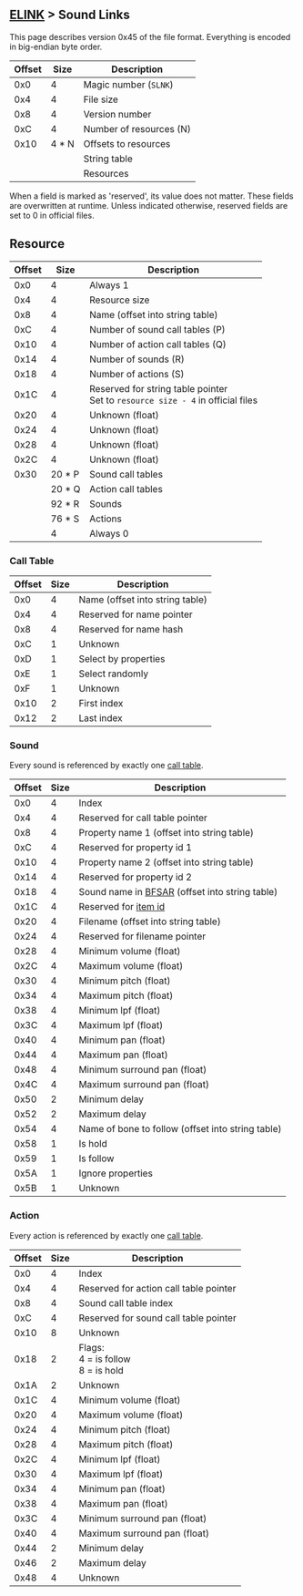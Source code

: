 ## [ELINK](../../formats.md#xlink) > Sound Links

This page describes version 0x45 of the file format. Everything is encoded in big-endian byte order.

| Offset | Size | Description |
| --- | --- | --- |
| 0x0 | 4 | Magic number (`SLNK`) |
| 0x4 | 4 | File size |
| 0x8 | 4 | Version number |
| 0xC | 4 | Number of resources (N) |
| 0x10 | 4 * N | Offsets to resources |
| | | String table |
| | | Resources |

When a field is marked as 'reserved', its value does not matter. These fields are overwritten at runtime. Unless indicated otherwise, reserved fields are set to 0 in official files.

## Resource
| Offset | Size | Description |
| --- | --- | --- |
| 0x0 | 4 | Always 1 |
| 0x4 | 4 | Resource size |
| 0x8 | 4 | Name (offset into string table) |
| 0xC | 4 | Number of sound call tables (P) |
| 0x10 | 4 | Number of action call tables (Q) |
| 0x14 | 4 | Number of sounds (R) |
| 0x18 | 4 | Number of actions (S) |
| 0x1C | 4 | Reserved for string table pointer<br>Set to `resource size - 4` in official files |
| 0x20 | 4 | Unknown (float) |
| 0x24 | 4 | Unknown (float) |
| 0x28 | 4 | Unknown (float) |
| 0x2C | 4 | Unknown (float) |
| 0x30 | 20 * P | Sound call tables |
| | 20 * Q | Action call tables |
| | 92 * R | Sounds |
| | 76 * S | Actions |
| | 4 | Always 0 |

### Call Table
| Offset | Size | Description |
| --- | --- | --- |
| 0x0 | 4 | Name (offset into string table) |
| 0x4 | 4 | Reserved for name pointer |
| 0x8 | 4 | Reserved for name hash |
| 0xC | 1 | Unknown |
| 0xD | 1 | Select by properties |
| 0xE | 1 | Select randomly |
| 0xF | 1 | Unknown |
| 0x10 | 2 | First index |
| 0x12 | 2 | Last index |

### Sound
Every sound is referenced by exactly one [call table](#call-table).

| Offset | Size | Description |
| --- | --- | --- |
| 0x0 | 4 | Index |
| 0x4 | 4 | Reserved for call table pointer |
| 0x8 | 4 | Property name 1 (offset into string table) |
| 0xC | 4 | Reserved for property id 1 |
| 0x10 | 4 | Property name 2 (offset into string table) |
| 0x14 | 4 | Reserved for property id 2 |
| 0x18 | 4 | Sound name in [BFSAR](../nw/bfsar.md) (offset into string table) |
| 0x1C | 4 | Reserved for [item id](../nw/sound.md#item-id) |
| 0x20 | 4 | Filename (offset into string table) |
| 0x24 | 4 | Reserved for filename pointer |
| 0x28 | 4 | Minimum volume (float) |
| 0x2C | 4 | Maximum volume (float) |
| 0x30 | 4 | Minimum pitch (float) |
| 0x34 | 4 | Maximum pitch (float) |
| 0x38 | 4 | Minimum lpf (float) |
| 0x3C | 4 | Maximum lpf (float) |
| 0x40 | 4 | Minimum pan (float) |
| 0x44 | 4 | Maximum pan (float) |
| 0x48 | 4 | Minimum surround pan (float) |
| 0x4C | 4 | Maximum surround pan (float) |
| 0x50 | 2 | Minimum delay |
| 0x52 | 2 | Maximum delay |
| 0x54 | 4 | Name of bone to follow (offset into string table) |
| 0x58 | 1 | Is hold |
| 0x59 | 1 | Is follow |
| 0x5A | 1 | Ignore properties |
| 0x5B | 1 | Unknown |

### Action
Every action is referenced by exactly one [call table](#call-table).

| Offset | Size | Description |
| --- | --- | --- |
| 0x0 | 4 | Index |
| 0x4 | 4 | Reserved for action call table pointer |
| 0x8 | 4 | Sound call table index |
| 0xC | 4 | Reserved for sound call table pointer |
| 0x10 | 8 | Unknown |
| 0x18 | 2 | Flags:<br>4 = is follow<br>8 = is hold |
| 0x1A | 2 | Unknown |
| 0x1C | 4 | Minimum volume (float) |
| 0x20 | 4 | Maximum volume (float) |
| 0x24 | 4 | Minimum pitch (float) |
| 0x28 | 4 | Maximum pitch (float) |
| 0x2C | 4 | Minimum lpf (float) |
| 0x30 | 4 | Maximum lpf (float) |
| 0x34 | 4 | Minimum pan (float) |
| 0x38 | 4 | Maximum pan (float) |
| 0x3C | 4 | Minimum surround pan (float) |
| 0x40 | 4 | Maximum surround pan (float) |
| 0x44 | 2 | Minimum delay |
| 0x46 | 2 | Maximum delay |
| 0x48 | 4 | Unknown |
